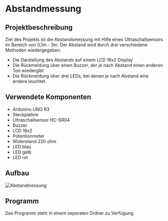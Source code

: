 # Abstandmessung

## Projektbeschreibung

Ziel des Projekts ist die Abstandsmessung mit Hilfe eines Ultraschallsensors im Bereich von 0,1m - 3m.
Der Abstand wird durch drei verschiedene Methoden wiedergegeben.
  *  Die Darstellung des Abstands auf einem LCD 16x2 Display
  *  Die Rückmeldung über einen Buzzer, der je nach Abstand einen anderen Ton wiedergibt
  *  Die Rückmeldung über drei LEDs, bei denen je nach Abstand eine andere leuchtet.

## Verwendete Komponenten

* Ardunino UNO R3
* Steckplatine
* Ultraschallsensor HC-SR04
* Buzzer
* LCD 16x2
* Potentionmeter
* Widerstand 220 ohm
* LED blau
* LED gelb
* LED rot

## Aufbau

![Abstandmessung](https://user-images.githubusercontent.com/61704611/76163060-4ebe0300-6143-11ea-83b0-60a2acd8326a.png)

## Programm

Das Programm steht in einem seperaten Ordner zu Verfügung.

